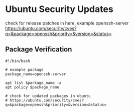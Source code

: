 # Ubuntu Security Updates

check for release patches in here, example openssh-server
https://ubuntu.com/security/cves?q=&package=openssh&priority=&version=&status=


## Package Verification

```
#!/bin/bash

# example package
package_name=openssh-server

apt list $package_name -a
apt policy $package_name

# check for updated packages in ubuntu 
# https://ubuntu.com/security/cves?q=&package=openssh&priority=&version=&status=
```
